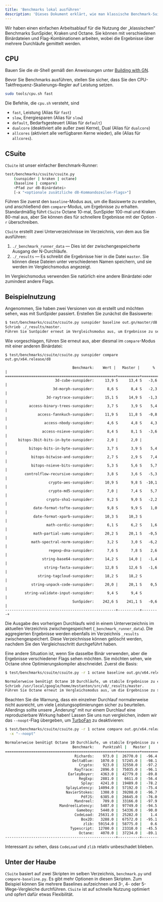 ```yaml
---
title: 'Benchmarks lokal ausführen'
description: 'Dieses Dokument erklärt, wie man klassische Benchmark-Suiten in d8 ausführt.'
---
```

Wir haben einen einfachen Arbeitsablauf für die Nutzung der „klassischen“ Benchmarks SunSpider, Kraken und Octane. Sie können mit verschiedenen Binärdateien und Flag-Kombinationen arbeiten, wobei die Ergebnisse über mehrere Durchläufe gemittelt werden.

## CPU

Bauen Sie die `d8`-Shell gemäß den Anweisungen unter [Building with GN](/docs/build-gn).

Bevor Sie Benchmarks ausführen, stellen Sie sicher, dass Sie den CPU-Taktfrequenz-Skalierungs-Regler auf Leistung setzen.

```bash
sudo tools/cpu.sh fast
```

Die Befehle, die `cpu.sh` versteht, sind

- `fast`, Leistung (Alias für `fast`)
- `slow`, Energiesparen (Alias für `slow`)
- `default`, Bedarfsgesteuert (Alias für `default`)
- `dualcore` (deaktiviert alle außer zwei Kerne), Dual (Alias für `dualcore`)
- `allcores` (aktiviert alle verfügbaren Kerne wieder), alle (Alias für `allcores`).

## CSuite

`CSuite` ist unser einfacher Benchmark-Runner:

```bash
test/benchmarks/csuite/csuite.py
    (sunspider | kraken | octane)
    (baseline | compare)
    <Pfad zur d8-Binärdatei>
    [-x "<optionale zusätzliche d8-Kommandozeilen-Flags>"]
```

Führen Sie zuerst den `baseline`-Modus aus, um die Basiswerte zu erstellen, und anschließend den `compare`-Modus, um Ergebnisse zu erhalten. Standardmäßig führt `CSuite` Octane 10-mal, SunSpider 100-mal und Kraken 80-mal aus, aber Sie können dies für schnellere Ergebnisse mit der Option `-r` überschreiben.

`CSuite` erstellt zwei Unterverzeichnisse im Verzeichnis, von dem aus Sie ausführen:

1. `./_benchmark_runner_data` — Dies ist der zwischengespeicherte Ausgang der N-Durchläufe.
1. `./_results` — Es schreibt die Ergebnisse hier in die Datei `master`. Sie können diese
  Dateien unter verschiedenen Namen speichern, und sie werden im Vergleichsmodus angezeigt.

Im Vergleichsmodus verwenden Sie natürlich eine andere Binärdatei oder zumindest andere Flags.

## Beispielnutzung

Angenommen, Sie haben zwei Versionen von `d8` erstellt und möchten sehen, was mit SunSpider passiert. Erstellen Sie zunächst die Basiswerte:

```bash
$ test/benchmarks/csuite/csuite.py sunspider baseline out.gn/master/d8
Schrieb ./_results/master.
Führen Sie SunSpider erneut im Vergleichsmodus aus, um Ergebnisse zu sehen.
```

Wie vorgeschlagen, führen Sie erneut aus, aber diesmal im `compare`-Modus mit einer anderen Binärdatei:

```
$ test/benchmarks/csuite/csuite.py sunspider compare out.gn/x64.release/d8

                               Benchmark:    Wert |   Master |      % |
===================================================+==========+========+
                       3d-cube-sunspider:     13,9 S     13,4 S   -3,6 |
                      3d-morph-sunspider:      8,6 S      8,4 S   -2,3 |
                   3d-raytrace-sunspider:     15,1 S     14,9 S   -1,3 |
           access-binary-trees-sunspider:      3,7 S      3,9 S    5,4 |
               access-fannkuch-sunspider:     11,9 S     11,8 S   -0,8 |
                  access-nbody-sunspider:      4,6 S      4,8 S    4,3 |
                 access-nsieve-sunspider:      8,4 S      8,1 S   -3,6 |
      bitops-3bit-bits-in-byte-sunspider:      2,0 |      2,0 |        |
           bitops-bits-in-byte-sunspider:      3,7 S      3,9 S    5,4 |
            bitops-bitwise-and-sunspider:      2,7 S      2,9 S    7,4 |
            bitops-nsieve-bits-sunspider:      5,3 S      5,6 S    5,7 |
         controlflow-recursive-sunspider:      3,8 S      3,6 S   -5,3 |
                    crypto-aes-sunspider:     10,9 S      9,8 S  -10,1 |
                    crypto-md5-sunspider:      7,0 |      7,4 S    5,7 |
                   crypto-sha1-sunspider:      9,2 S      9,0 S   -2,2 |
             date-format-tofte-sunspider:      9,8 S      9,9 S    1,0 |
             date-format-xparb-sunspider:     10,3 S     10,3 S        |
                   math-cordic-sunspider:      6,1 S      6,2 S    1,6 |
             math-partial-sums-sunspider:     20,2 S     20,1 S   -0,5 |
            math-spectral-norm-sunspider:      3,2 S      3,0 S   -6,2 |
                    regexp-dna-sunspider:      7,6 S      7,8 S    2,6 |
                 string-base64-sunspider:     14,2 S     14,0 |   -1,4 |
                  string-fasta-sunspider:     12,8 S     12,6 S   -1,6 |
               string-tagcloud-sunspider:     18,2 S     18,2 S        |
            string-unpack-code-sunspider:     20,0 |     20,1 S    0,5 |
         string-validate-input-sunspider:      9,4 S      9,4 S        |
                               SunSpider:    242,6 S    241,1 S   -0,6 |
---------------------------------------------------+----------+--------+
```

Die Ausgabe des vorherigen Durchlaufs wird in einem Unterverzeichnis im aktuellen Verzeichnis zwischengespeichert (`_benchmark_runner_data`). Die aggregierten Ergebnisse werden ebenfalls im Verzeichnis `_results` zwischengespeichert. Diese Verzeichnisse können gelöscht werden, nachdem Sie den Vergleichsschritt durchgeführt haben.

Eine andere Situation ist, wenn Sie dasselbe Binär verwenden, aber die Ergebnisse verschiedener Flags sehen möchten. Sie möchten sehen, wie Octane ohne Optimierungskompiler abschneidet. Zuerst die Basis:

```bash
$ test/benchmarks/csuite/csuite.py -r 1 octane baseline out.gn/x64.release/d8

Normalerweise benötigt Octane 10 Durchläufe, um stabile Ergebnisse zu erhalten.
Schrieb /usr/local/google/home/mvstanton/src/v8/_results/master.
Führen Sie Octane erneut im Vergleichsmodus aus, um die Ergebnisse zu sehen.
```

Beachten Sie die Warnung, dass ein einzelner Durchlauf normalerweise nicht ausreicht, um viele Leistungsoptimierungen sicher zu beurteilen. Allerdings sollte unsere „Änderung“ mit nur einem Durchlauf eine reproduzierbare Wirkung haben! Lassen Sie uns nun vergleichen, indem wir das `--noopt`-Flag übergeben, um [TurboFan](/docs/turbofan) zu deaktivieren:

```bash
$ test/benchmarks/csuite/csuite.py -r 1 octane compare out.gn/x64.release/d8 \
  -x "--noopt"

Normalerweise benötigt Octane 10 Durchläufe, um stabile Ergebnisse zu erhalten.
                               Benchmark:    Punktzahl |   Master |      % |
===================================================+==========+========+
                                Richards:    973.0 |  26770.0 |  -96.4 |
                               DeltaBlue:   1070.0 |  57245.0 |  -98.1 |
                                  Crypto:    923.0 |  32550.0 |  -97.2 |
                                RayTrace:   2896.0 |  75035.0 |  -96.1 |
                             EarleyBoyer:   4363.0 |  42779.0 |  -89.8 |
                                  RegExp:   2881.0 |   6611.0 |  -56.4 |
                                   Splay:   4241.0 |  19489.0 |  -78.2 |
                            SplayLatency:  14094.0 |  57192.0 |  -75.4 |
                            NavierStokes:   1308.0 |  39208.0 |  -96.7 |
                                   PdfJS:   6385.0 |  26645.0 |  -76.0 |
                                Mandreel:    709.0 |  33166.0 |  -97.9 |
                         MandreelLatency:   5407.0 |  97749.0 |  -94.5 |
                                 Gameboy:   5440.0 |  54336.0 |  -90.0 |
                                CodeLoad:  25631.0 |  25282.0 |    1.4 |
                                   Box2D:   3288.0 |  67572.0 |  -95.1 |
                                    zlib:  59154.0 |  58775.0 |    0.6 |
                              Typescript:  12700.0 |  23310.0 |  -45.5 |
                                  Octane:   4070.0 |  37234.0 |  -89.1 |
---------------------------------------------------+----------+--------+
```

Interessant zu sehen, dass `CodeLoad` und `zlib` relativ unbeschadet blieben.

## Unter der Haube

`CSuite` basiert auf zwei Skripten im selben Verzeichnis, `benchmark.py` und `compare-baseline.py`. Es gibt mehr Optionen in diesen Skripten. Zum Beispiel können Sie mehrere Baselines aufzeichnen und 3-, 4- oder 5-Wege-Vergleiche durchführen. `CSuite` ist auf schnelle Nutzung optimiert und opfert dafür etwas Flexibilität.
